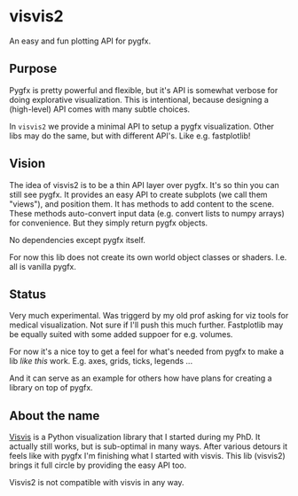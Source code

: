 # visvis2

An easy and fun plotting API for pygfx.


## Purpose

Pygfx is pretty powerful and flexible, but it's API is somewhat verbose
for doing explorative visualization. This is intentional, because
designing a (high-level) API comes with many subtle choices.

In `visvis2` we provide a minimal API to setup a pygfx visualization.
Other libs may do the same, but with different API's. Like e.g. fastplotlib!


## Vision

The idea of visvis2 is to be a thin API layer over pygfx. It's so thin
you can still see pygfx. It provides an easy API to create subplots (we
call them "views"), and position them. It has methods to add content
to the scene. These methods auto-convert input data (e.g. convert lists
to numpy arrays) for convenience. But they simply return pygfx objects.

No dependencies except pygfx itself.

For now this lib does not create its own world object classes or
shaders. I.e. all is vanilla pygfx.


## Status

Very much experimental. Was triggerd by my old prof asking for viz tools
for medical visualization. Not sure if I'll push this much further.
Fastplotlib may be equally suited with some added suppoer for e.g.
volumes.

For now it's a nice toy to get a feel for what's needed from pygfx to
make a lib *like this* work. E.g. axes, grids, ticks, legends ...

And it can serve as an example for others how have plans for creating
a library on top of pygfx.



## About the name

[Visvis](https://github.com/almarklein/visvis) is a Python visualization
library that I started during my PhD. It actually still works, but is
sub-optimal in many ways. After various detours it feels like with pygfx
I'm finishing what I started with visvis. This lib (visvis2) brings it full
circle by providing the easy API too.

Visvis2 is not compatible with visvis in any way.
